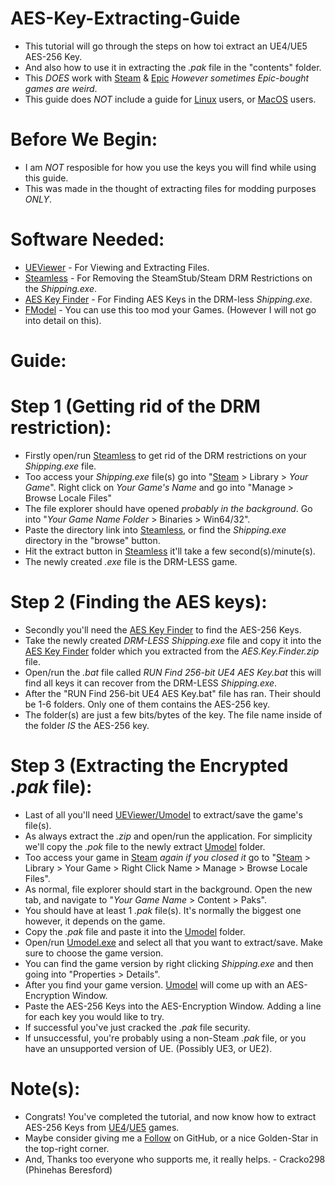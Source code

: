 # AES-Key-Extracting-Guide
- This tutorial will go through the steps on how toi extract an UE4/UE5 AES-256 Key.
- And also how to use it in extracting the *.pak* file in the "contents" folder.
- This *DOES* work with [Steam](https://store.steampowered.com/) & [Epic](https://store.epicgames.com/en-US/download) *However sometimes Epic-bought games are weird*.
- This guide does *NOT* include a guide for [Linux](https://www.linux.org/) users, or [MacOS](https://www.apple.com/in/macos/monterey/) users.

# Before We Begin:
- I am *NOT* resposible for how you use the keys you will find while using this guide.
- This was made in the thought of extracting files for modding purposes *ONLY*.

# Software Needed:
- [UEViewer](https://www.gildor.org/en/projects/umodel#files) - For Viewing and Extracting Files.
- [Steamless](https://github.com/atom0s/Steamless/releases/tag/v3.1.0.0) - For Removing the SteamStub/Steam DRM Restrictions on the *Shipping.exe*.
- [AES Key Finder](https://github.com/Cracko298/AES-Key-Extracting-Guide/files/9074659/AES.Key.Finder.zip) - For Finding AES Keys in the DRM-less *Shipping.exe*.
- [FModel](https://fmodel.app/) - You can use this too mod your Games. (However I will not go into detail on this).

# Guide:

# Step 1 (Getting rid of the DRM restriction):
- Firstly open/run [Steamless](https://github.com/atom0s/Steamless/releases/tag/v3.1.0.0) to get rid of the DRM restrictions on your *Shipping.exe* file.
- Too access your *Shipping.exe* file(s) go into "[Steam](https://store.steampowered.com/) > Library > *Your Game*". Right click on *Your Game's Name* and go into "Manage > Browse Locale Files"
- The file explorer should have opened *probably in the background*. Go into "*Your Game Name Folder* > Binaries > Win64/32".
- Paste the directory link into [Steamless](https://github.com/atom0s/Steamless/releases/tag/v3.1.0.0), or find the *Shipping.exe* directory in the "browse" button.
- Hit the extract button in [Steamless](https://github.com/atom0s/Steamless/releases/tag/v3.1.0.0) it'll take a few second(s)/minute(s).
- The newly created *.exe* file is the DRM-LESS game.

# Step 2 (Finding the AES keys):
- Secondly you'll need the [AES Key Finder](https://github.com/Cracko298/AES-Key-Extracting-Guide/files/9074659/AES.Key.Finder.zip) to find the AES-256 Keys.
- Take the newly created *DRM-LESS Shipping.exe* file and copy it into the [AES Key Finder](https://github.com/Cracko298/AES-Key-Extracting-Guide/files/9074659/AES.Key.Finder.zip) folder which you extracted from the *AES.Key.Finder.zip* file.
- Open/run the *.bat* file called *RUN Find 256-bit UE4 AES Key.bat* this will find all keys it can recover from the DRM-LESS *Shipping.exe*.
- After the "RUN Find 256-bit UE4 AES Key.bat" file has ran. Their should be 1-6 folders. Only one of them contains the AES-256 key.
- The folder(s) are just a few bits/bytes of the key. The file name inside of the folder *IS* the AES-256 key.

# Step 3 (Extracting the Encrypted *.pak* file):
- Last of all you'll need [UEViewer/Umodel](https://www.gildor.org/en/projects/umodel#files) to extract/save the game's file(s).
- As always extract the *.zip* and open/run the application. For simplicity we'll copy the *.pok* file to the newly extract [Umodel](https://www.gildor.org/en/projects/umodel#files) folder.
- Too access your game in [Steam](https://store.steampowered.com/) *again if you closed it* go to "[Steam](https://store.steampowered.com/) > Library > Your Game > Right Click Name > Manage > Browse Locale Files".
- As normal, file explorer should start in the background. Open the new tab, and navigate to "*Your Game Name* > Content > Paks".
- You should have at least 1 *.pak* file(s). It's normally the biggest one however, it depends on the game.
- Copy the *.pak* file and paste it into the [Umodel](https://www.gildor.org/en/projects/umodel#files) folder.
- Open/run [Umodel.exe](https://www.gildor.org/en/projects/umodel#files) and select all that you want to extract/save. Make sure to choose the game version.
- You can find the game version by right clicking *Shipping.exe* and then going into "Properties > Details".
- After you find your game version. [Umodel](https://www.gildor.org/en/projects/umodel#files) will come up with an AES-Encryption Window.
- Paste the AES-256 Keys into the AES-Encryption Window. Adding a line for each key you would like to try.
- If successful you've just cracked the *.pak* file security.
- If unsuccessful, you're probably using a non-Steam *.pak* file, or you have an unsupported version of UE. (Possibly UE3, or UE2).


# Note(s):
- Congrats! You've completed the tutorial, and now know how to extract AES-256 Keys from [UE4](https://unreal.fandom.com/wiki/Unreal_Engine_4)/[UE5](https://docs.unrealengine.com/5.0/en-US/hardware-and-software-specifications-for-unreal-engine/) games.
- Maybe consider giving me a [Follow](https://github.com/cracko298) on GitHub, or a nice Golden-Star in the top-right corner.
- And, Thanks too everyone who supports me, it really helps. - Cracko298 (Phinehas Beresford)
